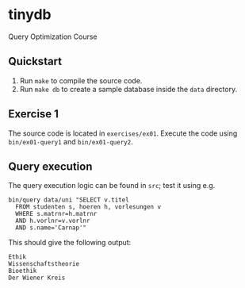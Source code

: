 # tinydb

Query Optimization Course

## Quickstart

 1. Run `make` to compile the source code.
 2. Run `make db` to create a sample database inside the `data` directory.

## Exercise 1

The source code is located in `exercises/ex01`. Execute the code using `bin/ex01-query1` and
`bin/ex01-query2`.

## Query execution

The query execution logic can be found in `src`; test it using e.g.

    bin/query data/uni "SELECT v.titel
      FROM studenten s, hoeren h, vorlesungen v
      WHERE s.matrnr=h.matrnr
      AND h.vorlnr=v.vorlnr
      AND s.name='Carnap'"

This should give the following output:

    Ethik
    Wissenschaftstheorie
    Bioethik
    Der Wiener Kreis
